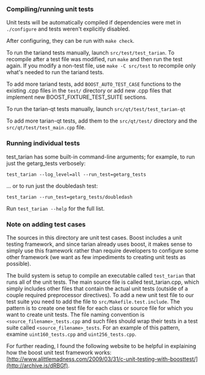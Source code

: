 ### Compiling/running unit tests

Unit tests will be automatically compiled if dependencies were met in `./configure`
and tests weren't explicitly disabled.

After configuring, they can be run with `make check`.

To run the tariand tests manually, launch `src/test/test_tarian`. To recompile
after a test file was modified, run `make` and then run the test again. If you
modify a non-test file, use `make -C src/test` to recompile only what's needed
to run the tariand tests.

To add more tariand tests, add `BOOST_AUTO_TEST_CASE` functions to the existing
.cpp files in the `test/` directory or add new .cpp files that
implement new BOOST_FIXTURE_TEST_SUITE sections.

To run the tarian-qt tests manually, launch `src/qt/test/test_tarian-qt`

To add more tarian-qt tests, add them to the `src/qt/test/` directory and
the `src/qt/test/test_main.cpp` file.

### Running individual tests

test_tarian has some built-in command-line arguments; for
example, to run just the getarg_tests verbosely:

    test_tarian --log_level=all --run_test=getarg_tests

... or to run just the doubledash test:

    test_tarian --run_test=getarg_tests/doubledash

Run `test_tarian --help` for the full list.

### Note on adding test cases

The sources in this directory are unit test cases.  Boost includes a
unit testing framework, and since tarian already uses boost, it makes
sense to simply use this framework rather than require developers to
configure some other framework (we want as few impediments to creating
unit tests as possible).

The build system is setup to compile an executable called `test_tarian`
that runs all of the unit tests.  The main source file is called
test_tarian.cpp, which simply includes other files that contain the
actual unit tests (outside of a couple required preprocessor
directives). To add a new unit test file to our test suite you need
to add the file to `src/Makefile.test.include`. The pattern is to
create one test file for each class or source file for which you want
to create unit tests.  The file naming convention is
`<source_filename>_tests.cpp` and such files should wrap their tests
in a test suite called `<source_filename>_tests`.  For an example of
this pattern, examine `uint160_tests.cpp` and `uint256_tests.cpp`.

For further reading, I found the following website to be helpful in
explaining how the boost unit test framework works:
[http://www.alittlemadness.com/2009/03/31/c-unit-testing-with-boosttest/](http://archive.is/dRBGf).
